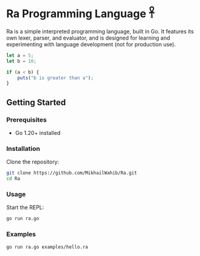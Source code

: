 # Ra Programming Language 𓋹

Ra is a simple interpreted programming language, built in Go. It features its own lexer, parser, and evaluator, and is designed for learning and experimenting with language development (not for production use).

```js
let a = 5;
let b = 10;

if (a < b) {
    puts("b is greater than a");
}
```

## Getting Started

### Prerequisites
- Go 1.20+ installed

### Installation
Clone the repository:
```bash
git clone https://github.com/MikhailWahib/Ra.git
cd Ra
```

### Usage
Start the REPL:
```bash
go run ra.go
```

### Examples
```bash
go run ra.go examples/hello.ra
```
